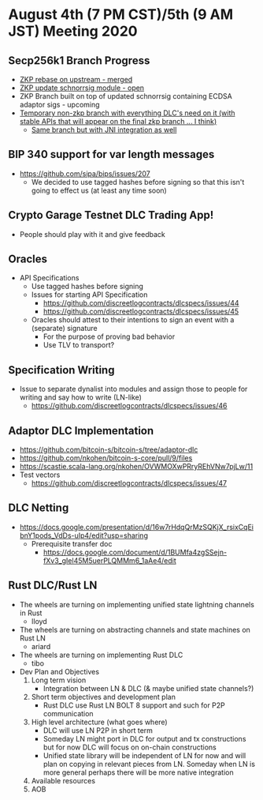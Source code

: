 # August 4th (7 PM CST)/5th (9 AM JST) Meeting 2020

## Secp256k1 Branch Progress

* [ZKP rebase on upstream - merged](https://github.com/ElementsProject/secp256k1-zkp/pull/91)
* [ZKP update schnorrsig module - open](https://github.com/ElementsProject/secp256k1-zkp/pull/92)
* ZKP Branch built on top of updated schnorrsig containing ECDSA adaptor sigs - upcoming
* [Temporary non-zkp branch with everything DLC's need on it (with stable APIs that will appear on the final zkp branch ... I think)](https://github.com/nkohen/secp256k1/tree/temp-everything)
  * [Same branch but with JNI integration as well](https://github.com/nkohen/secp256k1/tree/temp-everything-with-jni)

## BIP 340 support for var length messages

* https://github.com/sipa/bips/issues/207
  * We decided to use tagged hashes before signing so that this isn't going to effect us (at least any time soon) 

## Crypto Garage Testnet DLC Trading App!

* People should play with it and give feedback

## Oracles

* API Specifications
  * Use tagged hashes before signing
  * Issues for starting API Specification
    * https://github.com/discreetlogcontracts/dlcspecs/issues/44
    * https://github.com/discreetlogcontracts/dlcspecs/issues/45
  * Oracles should attest to their intentions to sign an event with a (separate) signature
    * For the purpose of proving bad behavior
    * Use TLV to transport?

## Specification Writing

* Issue to separate dynalist into modules and assign those to people for writing and say how to write (LN-like)
  * https://github.com/discreetlogcontracts/dlcspecs/issues/46

## Adaptor DLC Implementation

* https://github.com/bitcoin-s/bitcoin-s/tree/adaptor-dlc
* https://github.com/nkohen/bitcoin-s-core/pull/9/files
* https://scastie.scala-lang.org/nkohen/OVWMOXwPRryREhVNw7pjLw/11
* Test vectors
  * https://github.com/discreetlogcontracts/dlcspecs/issues/47

## DLC Netting

* https://docs.google.com/presentation/d/16w7rHdqQrMzSQKjX_rsixCqEibnY1pods_VdDs-uIp4/edit?usp=sharing
  * Prerequisite transfer doc
    * https://docs.google.com/document/d/1BUMfa4zgSSejn-fXv3_gIel45M5uerPLQMMm6_1aAe4/edit

## Rust DLC/Rust LN

* The wheels are turning on implementing unified state lightning channels in Rust
  * lloyd
* The wheels are turning on abstracting channels and state machines on Rust LN
  * ariard
* The wheels are turning on implementing Rust DLC
  * tibo
* Dev Plan and Objectives
  1. Long term vision
     * Integration between LN & DLC (& maybe unified state channels?)
  2. Short term objectives and development plan
     * Rust DLC use Rust LN BOLT 8 support and such for P2P communication
  3. High level architecture (what goes where)
     * DLC will use LN P2P in short term
     * Someday LN might port in DLC for output and tx constructions but for now DLC will focus on on-chain constructions
     * Unified state library will be independent of LN for now and will plan on copying in relevant pieces from LN. Someday when LN is more general perhaps there will be more native integration
  4. Available resources
  5. AOB